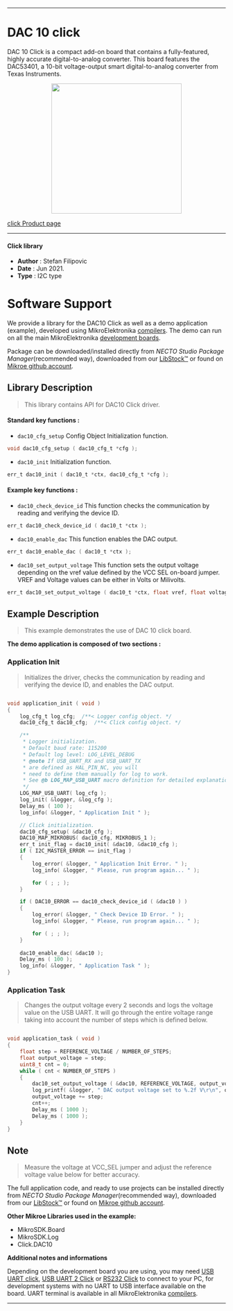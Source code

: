 
---
# DAC 10 click

DAC 10 Click is a compact add-on board that contains a fully-featured, highly accurate digital-to-analog converter. This board features the DAC53401, a 10-bit voltage-output smart digital-to-analog converter from Texas Instruments.

<p align="center">
  <img src="https://download.mikroe.com/images/click_for_ide/dac_10_click.png" height=300px>
</p>

[click Product page](https://www.mikroe.com/dac-10-click)

---


#### Click library

- **Author**        : Stefan Filipovic
- **Date**          : Jun 2021.
- **Type**          : I2C type


# Software Support

We provide a library for the DAC10 Click
as well as a demo application (example), developed using MikroElektronika
[compilers](https://www.mikroe.com/necto-studio).
The demo can run on all the main MikroElektronika [development boards](https://www.mikroe.com/development-boards).

Package can be downloaded/installed directly from *NECTO Studio Package Manager*(recommended way), downloaded from our [LibStock&trade;](https://libstock.mikroe.com) or found on [Mikroe github account](https://github.com/MikroElektronika/mikrosdk_click_v2/tree/master/clicks).

## Library Description

> This library contains API for DAC10 Click driver.

#### Standard key functions :

- `dac10_cfg_setup` Config Object Initialization function.
```c
void dac10_cfg_setup ( dac10_cfg_t *cfg );
```

- `dac10_init` Initialization function.
```c
err_t dac10_init ( dac10_t *ctx, dac10_cfg_t *cfg );
```

#### Example key functions :

- `dac10_check_device_id` This function checks the communication by reading and verifying the device ID.
```c
err_t dac10_check_device_id ( dac10_t *ctx );
```

- `dac10_enable_dac` This function enables the DAC output.
```c
err_t dac10_enable_dac ( dac10_t *ctx );
```

- `dac10_set_output_voltage` This function sets the output voltage depending on the vref value defined by the VCC SEL on-board jumper. VREF and Voltage values can be either in Volts or Milivolts.
```c
err_t dac10_set_output_voltage ( dac10_t *ctx, float vref, float voltage );
```

## Example Description

> This example demonstrates the use of DAC 10 click board.

**The demo application is composed of two sections :**

### Application Init

> Initializes the driver, checks the communication by reading and verifying the device ID, and enables the DAC output.

```c

void application_init ( void )
{
    log_cfg_t log_cfg;  /**< Logger config object. */
    dac10_cfg_t dac10_cfg;  /**< Click config object. */

    /** 
     * Logger initialization.
     * Default baud rate: 115200
     * Default log level: LOG_LEVEL_DEBUG
     * @note If USB_UART_RX and USB_UART_TX 
     * are defined as HAL_PIN_NC, you will 
     * need to define them manually for log to work. 
     * See @b LOG_MAP_USB_UART macro definition for detailed explanation.
     */
    LOG_MAP_USB_UART( log_cfg );
    log_init( &logger, &log_cfg );
    Delay_ms ( 100 );
    log_info( &logger, " Application Init " );

    // Click initialization.
    dac10_cfg_setup( &dac10_cfg );
    DAC10_MAP_MIKROBUS( dac10_cfg, MIKROBUS_1 );
    err_t init_flag = dac10_init( &dac10, &dac10_cfg );
    if ( I2C_MASTER_ERROR == init_flag ) 
    {
        log_error( &logger, " Application Init Error. " );
        log_info( &logger, " Please, run program again... " );

        for ( ; ; );
    }

    if ( DAC10_ERROR == dac10_check_device_id ( &dac10 ) ) 
    {
        log_error( &logger, " Check Device ID Error. " );
        log_info( &logger, " Please, run program again... " );

        for ( ; ; );
    }
    
    dac10_enable_dac( &dac10 );
    Delay_ms ( 100 );
    log_info( &logger, " Application Task " );
}

```

### Application Task

> Changes the output voltage every 2 seconds and logs the voltage value on the USB UART.
> It will go through the entire voltage range taking into account the number of steps 
> which is defined below.

```c

void application_task ( void )
{
    float step = REFERENCE_VOLTAGE / NUMBER_OF_STEPS;
    float output_voltage = step;
    uint8_t cnt = 0;
    while ( cnt < NUMBER_OF_STEPS )
    {
        dac10_set_output_voltage ( &dac10, REFERENCE_VOLTAGE, output_voltage );
        log_printf( &logger, " DAC output voltage set to %.2f V\r\n", output_voltage );
        output_voltage += step;
        cnt++;
        Delay_ms ( 1000 );
        Delay_ms ( 1000 );
    }
}

```

## Note

> Measure the voltage at VCC_SEL jumper and adjust the reference voltage value below for better accuracy.

The full application code, and ready to use projects can be installed directly from *NECTO Studio Package Manager*(recommended way), downloaded from our [LibStock&trade;](https://libstock.mikroe.com) or found on [Mikroe github account](https://github.com/MikroElektronika/mikrosdk_click_v2/tree/master/clicks).

**Other Mikroe Libraries used in the example:**

- MikroSDK.Board
- MikroSDK.Log
- Click.DAC10

**Additional notes and informations**

Depending on the development board you are using, you may need
[USB UART click](https://www.mikroe.com/usb-uart-click),
[USB UART 2 Click](https://www.mikroe.com/usb-uart-2-click) or
[RS232 Click](https://www.mikroe.com/rs232-click) to connect to your PC, for
development systems with no UART to USB interface available on the board. UART
terminal is available in all MikroElektronika
[compilers](https://shop.mikroe.com/compilers).

---
